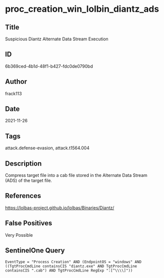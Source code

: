 # proc_creation_win_lolbin_diantz_ads

## Title
Suspicious Diantz Alternate Data Stream Execution

## ID
6b369ced-4b1d-48f1-b427-fdc0de0790bd

## Author
frack113

## Date
2021-11-26

## Tags
attack.defense-evasion, attack.t1564.004

## Description
Compress target file into a cab file stored in the Alternate Data Stream (ADS) of the target file.

## References
https://lolbas-project.github.io/lolbas/Binaries/Diantz/

## False Positives
Very Possible

## SentinelOne Query
```
EventType = "Process Creation" AND (EndpointOS = "windows" AND ((TgtProcCmdLine containsCIS "diantz.exe" AND TgtProcCmdLine containsCIS ".cab") AND TgtProcCmdLine RegExp ":[^\\\\]"))

```